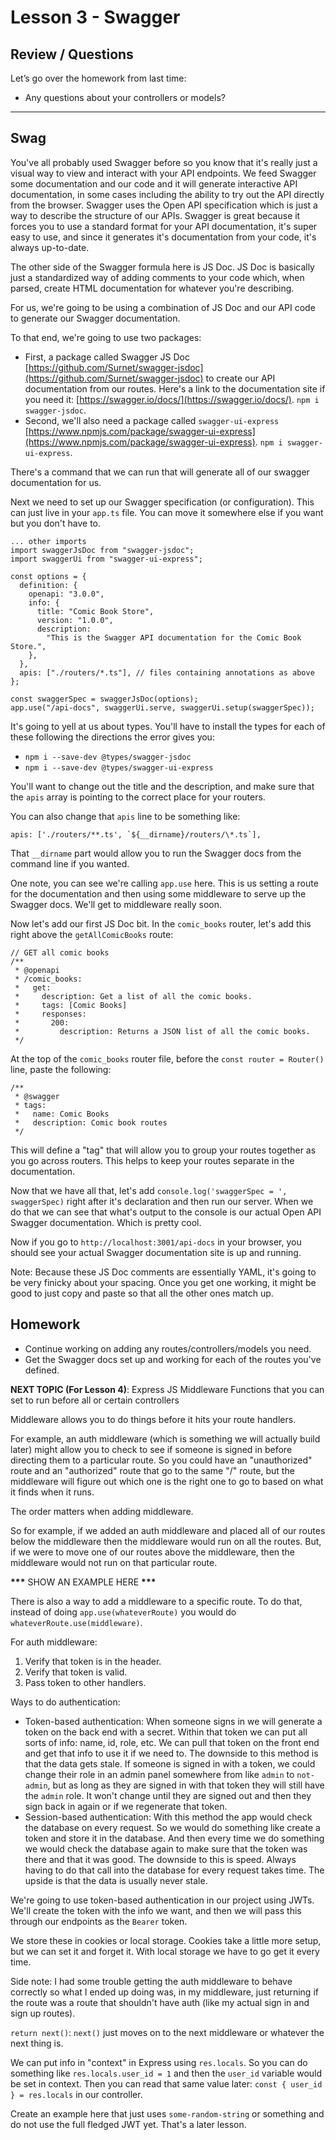 # Lesson 3 - Swagger

## Review / Questions

Let’s go over the homework from last time:

- Any questions about your controllers or models?

---

## Swag

You've all probably used Swagger before so you know that it's really just a visual way to view and interact with your API endpoints. We feed Swagger some documentation and our code and it will generate interactive API documentation, in some cases including the ability to try out the API directly from the browser. Swagger uses the Open API specification which is just a way to describe the structure of our APIs. Swagger is great because it forces you to use a standard format for your API documentation, it's super easy to use, and since it generates it's documentation from your code, it's always up-to-date.

The other side of the Swagger formula here is JS Doc. JS Doc is basically just a standardized way of adding comments to your code which, when parsed, create HTML documentation for whatever you're describing.

For us, we're going to be using a combination of JS Doc and our API code to generate our Swagger documentation.

To that end, we're going to use two packages:

- First, a package called Swagger JS Doc [https://github.com/Surnet/swagger-jsdoc](https://github.com/Surnet/swagger-jsdoc) to create our API documentation from our routes. Here's a link to the documentation site if you need it: [https://swagger.io/docs/](https://swagger.io/docs/). `npm i swagger-jsdoc`.
- Second, we'll also need a package called `swagger-ui-express` [https://www.npmjs.com/package/swagger-ui-express](https://www.npmjs.com/package/swagger-ui-express). `npm i swagger-ui-express`.

There's a command that we can run that will generate all of our swagger documentation for us.

Next we need to set up our Swagger specification (or configuration). This can just live in your `app.ts` file. You can move it somewhere else if you want but you don't have to.

```
... other imports
import swaggerJsDoc from "swagger-jsdoc";
import swaggerUi from "swagger-ui-express";

const options = {
  definition: {
    openapi: "3.0.0",
    info: {
      title: "Comic Book Store",
      version: "1.0.0",
      description:
        "This is the Swagger API documentation for the Comic Book Store.",
    },
  },
  apis: ["./routers/*.ts"], // files containing annotations as above
};

const swaggerSpec = swaggerJsDoc(options);
app.use("/api-docs", swaggerUi.serve, swaggerUi.setup(swaggerSpec));
```

It's going to yell at us about types. You'll have to install the types for each of these following the directions the error gives you:

- `npm i --save-dev @types/swagger-jsdoc`
- `npm i --save-dev @types/swagger-ui-express`

You'll want to change out the title and the description, and make sure that the `apis` array is pointing to the correct place for your routers.

You can also change that `apis` line to be something like:

```
apis: ['./routers/**.ts', `${__dirname}/routers/\*.ts`],
```

That `__dirname` part would allow you to run the Swagger docs from the command line if you wanted.

One note, you can see we're calling `app.use` here. This is us setting a route for the documentation and then using some middleware to serve up the Swagger docs. We'll get to middleware really soon.

Now let's add our first JS Doc bit. In the `comic_books` router, let's add this right above the `getAllComicBooks` route:

```
// GET all comic books
/**
 * @openapi
 * /comic_books:
 *   get:
 *     description: Get a list of all the comic books.
 *     tags: [Comic Books]
 *     responses:
 *       200:
 *         description: Returns a JSON list of all the comic books.
 */
```

At the top of the `comic_books` router file, before the `const router = Router()` line, paste the following:

```
/**
 * @swagger
 * tags:
 *   name: Comic Books
 *   description: Comic book routes
 */
```

This will define a "tag" that will allow you to group your routes together as you go across routers. This helps to keep your routes separate in the documentation.

Now that we have all that, let's add `console.log('swaggerSpec = ', swaggerSpec)` right after it's declaration and then run our server. When we do that we can see that what's output to the console is our actual Open API Swagger documentation. Which is pretty cool.

Now if you go to `http://localhost:3001/api-docs` in your browser, you should see your actual Swagger documentation site is up and running.

Note: Because these JS Doc comments are essentially YAML, it's going to be very finicky about your spacing. Once you get one working, it might be good to just copy and paste so that all the other ones match up.

## Homework

- Continue working on adding any routes/controllers/models you need.
- Get the Swagger docs set up and working for each of the routes you've defined.

**NEXT TOPIC (For Lesson 4)**: Express JS Middleware
Functions that you can set to run before all or certain controllers

Middleware allows you to do things before it hits your route handlers.

For example, an auth middleware (which is something we will actually build later) might allow you to check to see if someone is signed in before directing them to a particular route. So you could have an "unauthorized" route and an "authorized" route that go to the same "/" route, but the middleware will figure out which one is the right one to go to based on what it finds when it runs.

The order matters when adding middleware.

So for example, if we added an auth middleware and placed all of our routes below the middleware then the middleware would run on all the routes. But, if we were to move one of our routes above the middleware, then the middleware would not run on that particular route.

**\*\*\*** SHOW AN EXAMPLE HERE **\*\*\***

There is also a way to add a middleware to a specific route. To do that, instead of doing `app.use(whateverRoute)` you would do `whateverRoute.use(middleware)`.

For auth middleware:

1. Verify that token is in the header.
2. Verify that token is valid.
3. Pass token to other handlers.

Ways to do authentication:

- Token-based authentication: When someone signs in we will generate a token on the back end with a secret. Within that token we can put all sorts of info: name, id, role, etc. We can pull that token on the front end and get that info to use it if we need to. The downside to this method is that the data gets stale. If someone is signed in with a token, we could change their role in an admin panel somewhere from like `admin` to `not-admin`, but as long as they are signed in with that token they will still have the `admin` role. It won't change until they are signed out and then they sign back in again or if we regenerate that token.
- Session-based authentication: With this method the app would check the database on every request. So we would do something like create a token and store it in the database. And then every time we do something we would check the database again to make sure that the token was there and that it was good. The downside to this is speed. Always having to do that call into the database for every request takes time. The upside is that the data is usually never stale.

We're going to use token-based authentication in our project using JWTs. We'll create the token with the info we want, and then we will pass this through our endpoints as the `Bearer` token.

We store these in cookies or local storage. Cookies take a little more setup, but we can set it and forget it. With local storage we have to go get it every time.

Side note: I had some trouble getting the auth middleware to behave correctly so what I ended up doing was, in my middleware, just returning if the route was a route that shouldn't have auth (like my actual sign in and sign up routes).

`return next()`: `next()` just moves on to the next middleware or whatever the next thing is.

We can put info in "context" in Express using `res.locals`. So you can do something like `res.locals.user_id = 1` and then the `user_id` variable would be set in context. Then you can read that same value later: `const { user_id } = res.locals` in our controller.

Create an example here that just uses `some-random-string` or something and do not use the full fledged JWT yet. That's a later lesson.
